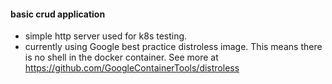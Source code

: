 #### basic crud application
- simple http server used for k8s testing.
- currently using Google best practice distroless image. This means there is no shell in the docker container. See more at https://github.com/GoogleContainerTools/distroless
